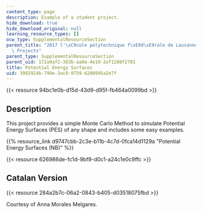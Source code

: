 ```yaml
---
content_type: page
description: Example of a student project.
hide_download: true
hide_download_original: null
learning_resource_types: []
ocw_type: SupplementalResourceSection
parent_title: "2017 l'\xC9cole polytechnique f\xE9d\xE9rale de Lausanne (EPFL) Student\
  \ Projects"
parent_type: SupplementalResourceSection
parent_uid: 172a9af2-383b-aa0a-4e10-2ef1208f2781
title: Potential Energy Surfaces
uid: 3992924b-799e-3ac8-9759-6208995a2e7f
---
```


{{< resource 94bc1e0b-d15d-43d9-d95f-fb464a0099bd >}}

Description
-----------

This project provides a simple Monte Carlo Method to simulate Potential Energy Surfaces (PES) of any shape and includes some easy examples.

{{% resource_link d9747cbb-2c3e-b11b-4c7d-0fca14d1129a "Potential Energy Surfaces (NB)" %}}

{{< resource 626986de-fc1d-9bf9-d0c1-a24c1e0c9ffc >}}

Catalan Version
---------------

{{< resource 284a2b7c-06a2-0843-b405-d03518075fbd >}}

Courtesy of Anna Morales Melgares.